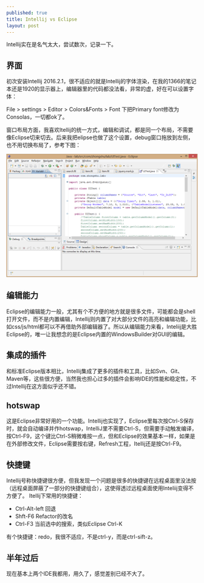 ```yaml
---
published: true
title: Intellij vs Eclipse
layout: post
---
```

Intellij实在是名气太大，尝试数次，记录一下。

## 界面

初次安装Intellij 2016.2.1，很不适应的就是Intellij的字体渲染，在我的1366的笔记本还是1920的显示器上，编辑器里的代码都没法看，非常的虚，好在可以设置字体：

File > settings > Editor > Colors&Fonts > Font 下把Primary font修改为 Consolas，一切都ok了。

窗口布局方面，我喜欢Itellij的统一方式，编辑和调试，都是同一个布局，不需要像Eclipse切来切去。后来我把elipse也做了这个设置，debug窗口拖放到左侧，也不用切换布局了，参考下图：

![](../../public/images/2018-05-26-09-41-25.png)

## 编辑能力

Eclipse的编辑能力一般，尤其有个不方便的地方就是很多文件，可能都会是shell打开文件，而不是内置编辑，Intellij则内置了对大部分文件的高亮和编辑功能，比如css/js/html都可以不再借助外部编辑器了。所以从编辑能力来看，Inteliij是大胜Eclipse的，唯一让我想念的是Eclipse内置的WindowsBuilder对GUI的编辑。

## 集成的插件

和标准Eclipse版本相比，Intellij集成了更多的插件和工具，比如Svn、Git、Maven等，这些很方便，当然我也担心过多的插件会影响IDE的性能和稳定性，不过Intellij在这方面似乎还不错。

## hotswap

这是Eclipse非常好用的一个功能。Intellij也实现了，Eclipse里每次按Ctrl-S保存时，就会自动编译并作hotswap，IntelliJ里不需要Ctrl-S，但需要手动触发编译，按Ctrl-F9，这个键比Ctrl-S稍微难按一点，但和Eclipse的效果基本一样，如果是在外部修改文件，Eclipse需要按右键，Refresh工程，Itellij还是按Ctrl-F9。

## 快捷键
Intellij号称快捷键很方便，但我发现一个问题是很多的快捷键在远程桌面里没法按（远程桌面屏蔽了一部分的快捷键组合），这使得透过远程桌面使用Inteliij变得不方便了。 Itellij下常用的快捷键：

- Ctrl-Alt-left  回退
- Shft-F6 Refactor的改名
- Ctrl-F3 当前选中的搜索，类似Eclipse Ctrl-K

有个快捷键：redo，我很不适应，不是ctrl-y，而是ctrl-sift-z。

## 半年过后
现在基本上两个IDE我都用，用久了，感觉差别已经不大了。